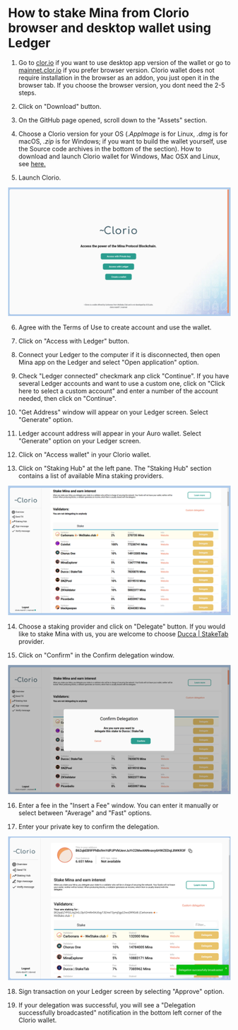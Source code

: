# How to stake Mina from Clorio browser and desktop wallet using Ledger

1. Go to [clor.io](https://clor.io/) if you want to use desktop app version of the wallet or go to [mainnet.clor.io](https://mainnet.clor.io/) if you prefer browser version. Clorio wallet does not require installation in the browser as an addon, you just open it in the browser tab. If you choose the browser version, you dont need the 2-5 steps.

2. Click on "Download" button.

3. On the GitHub page opened, scroll down to the "Assets" section.

4. Choose a Clorio version for your OS \(_.AppImage_ is for Linux, _.dmg_ is for macOS, _.zip_ is for Windows; if you want to build the wallet yourself, use the Source code archives in the bottom of the section\). How to download and launch Clorio wallet for Windows, Mac OSX and Linux, see [here](https://docs.clor.io/desktop-application/download-clorio-wallet-for-windows-mac-osx-and-linux)[.](https://docs.clor.io/desktop-application/download-clorio-wallet-for-windows-mac-osx-and-linux%5D)

5. Launch Clorio.

![](../../../.gitbook/assets/clor-1.png)

6. Agree with the Terms of Use to create account and use the wallet.

7. Click on "Access with Ledger" button.

8. Connect your Ledger to the computer if it is disconnected, then open Mina app on the Ledger and select "Open application" option.

9. Check "Ledger connected" checkmark anp click "Continue". If you have several Ledger accounts and want to use a custom one, click on "Click here to select a custom account" and enter a number of the account needed, then click on "Continue".

10. "Get Address" window will appear on your Ledger screen. Select "Generate" option.

11. Ledger account address will appear in your Auro wallet. Select "Generate" option on your Ledger screen.

12. Click on "Access wallet" in your Clorio wallet.

13. Click on "Staking Hub" at the left pane. The "Staking Hub" section contains a list of available Mina staking providers.

![](../../../.gitbook/assets/clor-4.png)

14. Choose a staking provider and click on "Delegate" button. If you would like to stake Mina with us, you are welcome to choose [Ducca \| StakeTab](http://staketab.com/) provider.

15. Click on "Confirm" in the Confirm delegation window.

![](../../../.gitbook/assets/clor-5.png)

16. Enter a fee in the "Insert a Fee" window. You can enter it manually or select between "Average" and "Fast" options.

17. Enter your private key to confirm the delegation.

![](../../../.gitbook/assets/clor-6.png)

18. Sign transaction on your Ledger screen by selecting "Approve" option.

19. If your delegation was successful, you will see a "Delegation successfully broadcasted" notification in the bottom left corner of the Clorio wallet.

